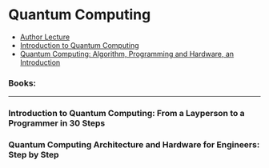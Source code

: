 # Quantum Computing

- [Author Lecture](https://github.com/hywong2/Intro_to_Quantum_Computing)
- [Introduction to Quantum Computing](https://www.youtube.com/playlist?list=PLnK6MrIqGXsJfcBdppW3CKJ858zR8P4eP)
- [Quantum Computing: Algorithm, Programming and Hardware, an Introduction](https://www.youtube.com/playlist?list=PLnK6MrIqGXsL1KShnocSdwNSiKnBodpie)


### Books: 
_____
### Introduction to Quantum Computing: From a Layperson to a Programmer in 30 Steps 
### Quantum Computing Architecture and Hardware for Engineers: Step by Step

